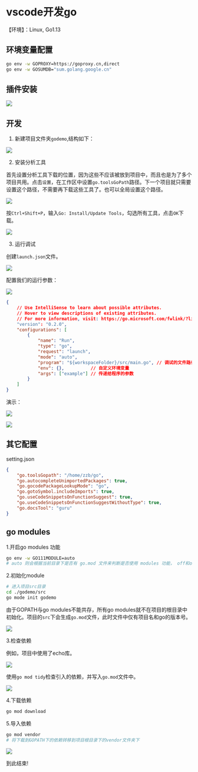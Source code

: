 # vscode开发go

【环境】：Linux, Go1.13

## 环境变量配置

```bash
go env -w GOPROXY=https://goproxy.cn,direct
go env -w GOSUMDB="sum.golang.google.cn"
```

## 插件安装

![](https://raw.githubusercontent.com/AZMDDY/imgs/master/20201216090824.png)

## 开发

1. 新建项目文件夹`godemo`,结构如下：

![](https://raw.githubusercontent.com/AZMDDY/imgs/master/20201216091028.png)

2. 安装分析工具

首先设置分析工具下载的位置，因为这些不应该被放到项目中，而且也是为了多个项目共用。点击`设置`，在工作区中设置`go.toolsGoPath`路径。下一个项目就只需要设置这个路径，不需要再下载这些工具了。也可以全局设置这个路径。

![](https://raw.githubusercontent.com/AZMDDY/imgs/master/20201216202617.png)


按`Ctrl+Shift+P`，输入`Go: Install/Update Tools`，勾选所有工具，点击`OK`下载。

![](https://raw.githubusercontent.com/AZMDDY/imgs/master/20201216091902.png)

3. 运行调试

创建`launch.json`文件。

![](https://raw.githubusercontent.com/AZMDDY/imgs/master/20201216203354.png)

配置我们的运行参数：

![](https://raw.githubusercontent.com/AZMDDY/imgs/master/20201216204645.png)

```json
{
    // Use IntelliSense to learn about possible attributes.
    // Hover to view descriptions of existing attributes.
    // For more information, visit: https://go.microsoft.com/fwlink/?linkid=830387
    "version": "0.2.0",
    "configurations": [
        {
            "name": "Run",
            "type": "go",
            "request": "launch",
            "mode": "auto",
            "program": "${workspaceFolder}/src/main.go", // 调试的文件路径
            "env": {},          // 自定义环境变量
            "args": ["example"] // 传递给程序的参数
        }
    ]
}
```

演示：

![](https://raw.githubusercontent.com/AZMDDY/imgs/master/20201216204831.png)

![](https://raw.githubusercontent.com/AZMDDY/imgs/master/20201216205039.png)

## 其它配置

setting.json
```json
{
    "go.toolsGopath": "/home/zzb/go",
    "go.autocompleteUnimportedPackages": true,
    "go.gocodePackageLookupMode": "go",
    "go.gotoSymbol.includeImports": true,
    "go.useCodeSnippetsOnFunctionSuggest": true,
    "go.useCodeSnippetsOnFunctionSuggestWithoutType": true,
    "go.docsTool": "guru"
}
```

## go modules

1.开启go modules 功能

```Bash
go env -w GO111MODULE=auto
# auto 则会根据当前目录下是否有 go.mod 文件来判断是否使用 modules 功能， off和on分别时关闭和开启。
```

2.初始化module

```Bash
# 进入项目src目录
cd ./godemo/src
go mode init godemo
```
由于GOPATH与go modules不能共存，所有go modules就不在项目的根目录中初始化。项目的`src`下会生成`go.mod`文件，此时文件中仅有项目名和go的版本号。

![](https://raw.githubusercontent.com/AZMDDY/imgs/master/20201216215625.png)


3.检查依赖

例如，项目中使用了echo库。

![](https://raw.githubusercontent.com/AZMDDY/imgs/master/20201216220614.png)

使用`go mod tidy`检查引入的依赖，并写入`go.mod`文件中。

![](https://raw.githubusercontent.com/AZMDDY/imgs/master/20201216215740.png)

4.下载依赖

```Bash
go mod download
```

5.导入依赖

```Bash
go mod vendor
# 将下载到GOPATH下的依赖转移到项目根目录下的vendor文件夹下
```

![](https://raw.githubusercontent.com/AZMDDY/imgs/master/20201216221011.png)

到此结束!